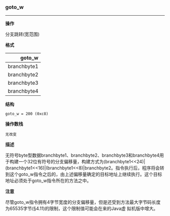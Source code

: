 ### goto_w

----

**操作**

分支跳转(宽范围)

**格式**

|goto_w|
|--------:|
|branchbyte1|
|branchbyte2|
|branchbyte3|
|branchbyte4|

**结构**
```
goto_w = 200 (0xc8)
```

**操作数栈**
```
无改变
```

**描述**

无符号byte型数据branchbyte1、branchbyte2、branchbyte3和branchbyte4用于构建一个32位有符号的分支偏移量，构建方式为(branchbyte1<<24)|(branchbyte1<<16)|(branchbyte1<<8)|branchbyte2。指令执行后，程序将会转到这个goto_w指令之后的，由上述偏移量确定的目标地址上继续执行。这个目标地址必须处于goto_w指令所在的方法之中。

**注意**

尽管goto_w指令拥有4字节宽度的分支偏移量，但是还受到方法最大字节码长度为65535字节(§4.11)的限制，这个限制值可能会在来的Java虚
拟机版中增大。
